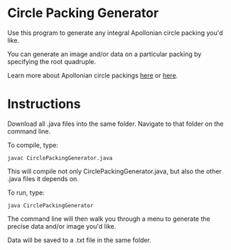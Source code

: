 # Circle Packing Generator

Use this program to generate any integral Apollonian circle packing you'd like.  

You can generate an image and/or data on a particular packing by specifying the root quadruple.

Learn more about Apollonian circle packings [here](https://www.ams.org/journals/bull/2013-50-02/S0273-0979-2013-01401-0/S0273-0979-2013-01401-0.pdf) or [here](https://drive.google.com/file/d/0B5Y0zciUdmnvNzg2MTljYWItMTcwOS00MDc4LWE2ODUtNDE4NzA2YjliZTMz/view).

# Instructions

Download all .java files into the same folder.  Navigate to that folder on the command line.

To compile, type:

`javac CirclePackingGenerator.java`

This will compile not only CirclePackingGenerator.java, but also the other .java files it depends on.

To run, type:

`java CirclePackingGenerator`

The command line will then walk you through a menu to generate the precise data and/or image you'd like.

Data will be saved to a .txt file in the same folder.





